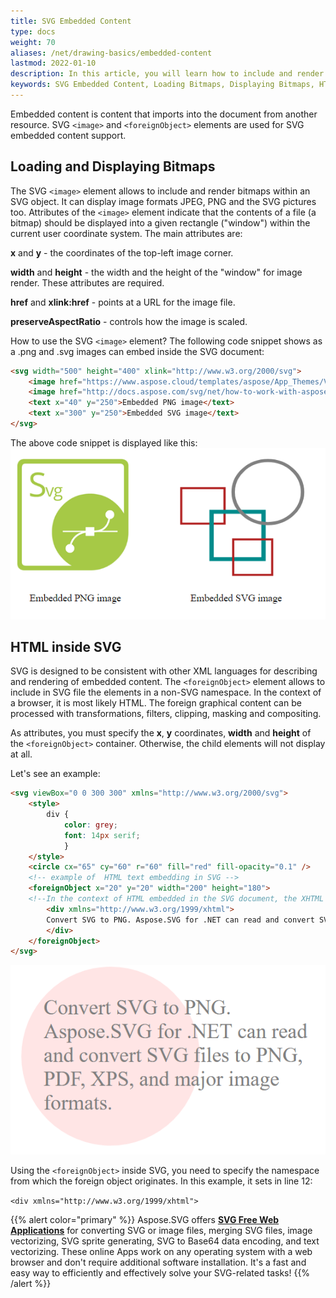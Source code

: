 ```yaml
---
title: SVG Embedded Content
type: docs
weight: 70
aliases: /net/drawing-basics/embedded-content
lastmod: 2022-01-10
description: In this article, you will learn how to include and render bitmap and HTML elements within an SVG object.
keywords: SVG Embedded Content, Loading Bitmaps, Displaying Bitmaps, HTML inside SVG
---
```

<link href="./../../style.css" rel="stylesheet" type="text/css" />


Embedded content is content that imports into the document from another resource. SVG `<image>` and `<foreignObject>` elements are used for SVG embedded content support.


## **Loading and Displaying Bitmaps**

The SVG `<image>` element allows to include and render bitmaps within an SVG object. It can display image formats JPEG, PNG and the SVG pictures too. Attributes of the `<image>` element indicate that the contents of a file (a bitmap) should be displayed into a given rectangle ("window") within the current user coordinate system. 
The  main attributes are:

**x** and **y** - the coordinates of the top-left image corner.

**width** and **height** - the width and the height of the "window" for image render.  These attributes are required.

**href** and **xlink:href** - points at a URL for the image file.

**preserveAspectRatio** - controls how the image is scaled.

How to use the SVG `<image>` element?  The following code snippet shows as a .png and .svg images can embed inside the SVG document:
```html {linenos=inline,linenostart=1}
<svg width="500" height="400" xlink="http://www.w3.org/2000/svg">
    <image href="https://www.aspose.cloud/templates/aspose/App_Themes/V3/images/svg/272x272/aspose_svg-for-net.png" x="20" y="20" height="180" width="180" />
    <image href="http://docs.aspose.com/svg/net/how-to-work-with-aspose-svg-api/navigation-inspection/shapes.svg" x="250" y="10" height="350" width="350" />
    <text x="40" y="250">Embedded PNG image</text>
    <text x="300" y="250">Embedded SVG image</text>
</svg>
```
The above code snippet is displayed like this:
![Two images embedded in svg](embedded_images.png#center)

## **HTML inside SVG**  

SVG is designed to be consistent with other XML languages for describing and rendering of embedded content. The `<foreignObject>` element allows to include in SVG file the elements in a non-SVG namespace. In the context of a browser, it is most likely HTML. The foreign graphical content can be processed with transformations, filters, clipping, masking and compositing.

As attributes, you must specify the **x**, **y** coordinates, **width** and **height** of the `<foreignObject>` container. Otherwise, the child elements will not display at all.

Let's see an example:
```html {linenos=inline,linenostart=1 hl_lines=["12"]}
<svg viewBox="0 0 300 300" xmlns="http://www.w3.org/2000/svg">
    <style>
        div {
            color: grey;
            font: 14px serif;
            }
    </style>
    <circle cx="65" cy="60" r="60" fill="red" fill-opacity="0.1" />
    <!-- example of  HTML text embedding in SVG -->
    <foreignObject x="20" y="20" width="200" height="180">
    <!--In the context of HTML embedded in the SVG document, the XHTML namespace is mandatory-->
        <div xmlns="http://www.w3.org/1999/xhtml">
        Convert SVG to PNG. Aspose.SVG for .NET can read and convert SVG files to PNG, PDF, XPS, and major image formats. 
        </div>
    </foreignObject>
</svg>
```

![HTML element embedded in the SVG document](embedded-html.png#center)

Using the `<foreignObject>` inside SVG, you need to specify the namespace from which the foreign object originates. In this example, it sets in line 12:

 `<div xmlns="http://www.w3.org/1999/xhtml">`

{{% alert color="primary" %}}
Aspose.SVG offers [**SVG Free Web Applications**](https://products.aspose.app/svg/applications) for converting SVG or image files, merging SVG files, image vectorizing, SVG sprite generating, SVG to Base64 data encoding, and text vectorizing. These online Apps work on any operating system with a web browser and don't require additional software installation. It's a fast and easy way to efficiently and effectively solve your SVG-related tasks!
{{% /alert %}} 

